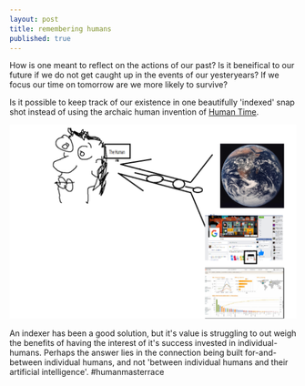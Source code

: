 ```yaml
---
layout: post
title: remembering humans
published: true
---
```



How is one meant to reflect on the actions of our past? Is it beneifical to our future if we do not get caught up in the events of our yesteryears? If we focus our time on tomorrow are we more likely to survive? 


Is it possible to keep track of our existence in one beautifully 'indexed' snap shot instead of using the archaic human invention of [Human Time](#Human-time).

![offloading](../images/humanmind.png)

An indexer has been a good solution, but it's value is struggling to out weigh the benefits of having the interest of it's success invested in individual-humans.
Perhaps the answer lies in the connection being built for-and-between individual humans, and not 'between individual humans and their artificial intelligence'. #humanmasterrace
